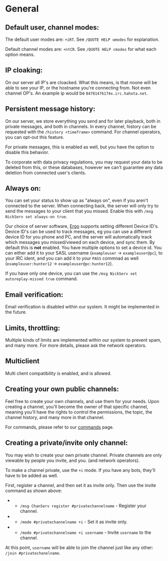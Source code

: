 # General

## Default user, channel modes:

The default user modes are: `+iRT`. See `/QUOTE HELP umodes` for explanation. 

Default channel modes are: `+ntCR`. See `/QUOTE HELP cmodes` for what each option means.

## IP cloaking:

On our server all IP's are cloacked. What this means, is that noone will be able to see your IP, or the hostname you're connecting from. Not even channel OP's. An example ip would be `84781476174x.irc.hahota.net`.

## Persistent message history:

On our server, we store everything you send and for later playback, both in private messages, and both in channels. 
In every channel, history can be requested with the `/history <timeframe>` command. For channel operators, you can opt-out this feature.

For private messages, this is enabled as well, but you have the option to disable this behavior.

To corporate with data privacy regulations, you may request your data to be deleted from this, or these databases, however we can't guarantee any data deletion from connected user's clients.

## Always on:

You can set your status to show up as "always on", even if you aren't connected to the server. When connecting back, the server will only try to send the messages to your client that you missed. Enable this with `/msg NickServ set always-on true`.

Our choice of server software, [Ergo](https://github.com/ergochat/ergo/) supports setting different Device ID's. Device ID's can be used to track messages, eg you can use a different device ID for you phone and PC, and the server will automatically track which messages you missed/viewed on each device, and sync them. By default this is **not** enabled. You have multiple options to set a device id. You can either add it to your SASL username (`exampleuser` -> `exampleuser@pc`), to your IRC ident, and you can add it to your `PASS` commnad as well (`exampleuser:hunter12` -> `exampleuser@pc:hunter12`).

If you have only one device, you can use the `/msg NickServ set autoreplay-missed true` command.

## Email verification:

Email verification is disabled within our system. It might be implemented in the future.

## Limits, throttling:

Multiple kinds of limits are implemented within our system to prevent spam, and many more. For more details, please ask the network operators.

## Multiclient

Multi client compatibility is enabled, and is allowed.

## Creating your own public channels:

Feel free to create your own channels, and use them for your needs. Upon creating a channel, you'll become the owner of that specific channel, meaning you'll have the rights to control the permissions, the topic, the channel history, and many more in that channel.

For commands, please refer to our [commands](https://ircdocs.hahota.net/commands) page.

## Creating a private/invite only channel:

You may wish to create your own private channel. Private channels are only viewable by people you invite, and you. (and network operators).

To make a channel private, use the `+i` mode. If you have any bots, they'll have to be added as well.

First, register a channel, and then set it as invite only. Then use the invite command as shown above:

* - `/msg ChanServ register #privatechannelname` - Register your channel.
* - `/mode #privatechannelname +i` - Set it as invite only.
* - `/mode #privatechannelname +i username` - Invite `username` to the channel.

At this point, `username` will be able to join the channel just like any other: `/join #privatechanelname`.